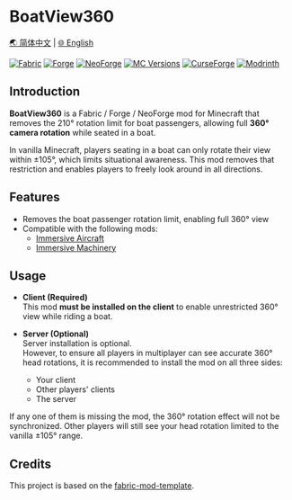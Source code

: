 # BoatView360

[🌏 简体中文](README.md)  |  [🌐 English](README_en.md)

[![Fabric](https://img.shields.io/badge/Mod%20Loader-Fabric-lightyellow)](https://fabricmc.net/)
[![Forge](https://img.shields.io/badge/Mod%20Loader-Forge-orange)](https://files.minecraftforge.net/)
[![NeoForge](https://img.shields.io/badge/Mod%20Loader-NeoForge-ff6600)](https://neoforged.net/)
[![MC Versions](http://cf.way2muchnoise.eu/versions/For%20MC_BoatView360_all.svg)](https://curseforge.com/minecraft/mc-mods/BoatView360)
[![CurseForge](http://cf.way2muchnoise.eu/full_BoatView360_downloads.svg)](https://curseforge.com/minecraft/mc-mods/BoatView360)
[![Modrinth](https://img.shields.io/modrinth/dt/BoatView360?color=00AF5C&logo=modrinth)](https://modrinth.com/mod/BoatView360)

## Introduction

**BoatView360** is a Fabric / Forge / NeoForge mod for Minecraft that removes the 210° rotation limit for boat passengers, allowing full **360° camera rotation** while seated in a boat.

In vanilla Minecraft, players seating in a boat can only rotate their view within ±105°, which limits situational awareness. This mod removes that restriction and enables players to freely look around in all directions.

## Features

- Removes the boat passenger rotation limit, enabling full 360° view
- Compatible with the following mods:
  - [Immersive Aircraft](https://modrinth.com/mod/immersive-aircraft)
  - [Immersive Machinery](https://modrinth.com/mod/immersive-machinery)

## Usage

- **Client (Required)**  
  This mod **must be installed on the client** to enable unrestricted 360° view while riding a boat.

- **Server (Optional)**  
  Server installation is optional.  
  However, to ensure all players in multiplayer can see accurate 360° head rotations, it is recommended to install the mod on all three sides:
  - Your client
  - Other players' clients
  - The server

If any one of them is missing the mod, the 360° rotation effect will not be synchronized. Other players will still see your head rotation limited to the vanilla ±105° range.

## Credits

This project is based on the [fabric-mod-template](https://github.com/Fallen-Breath/fabric-mod-template).
